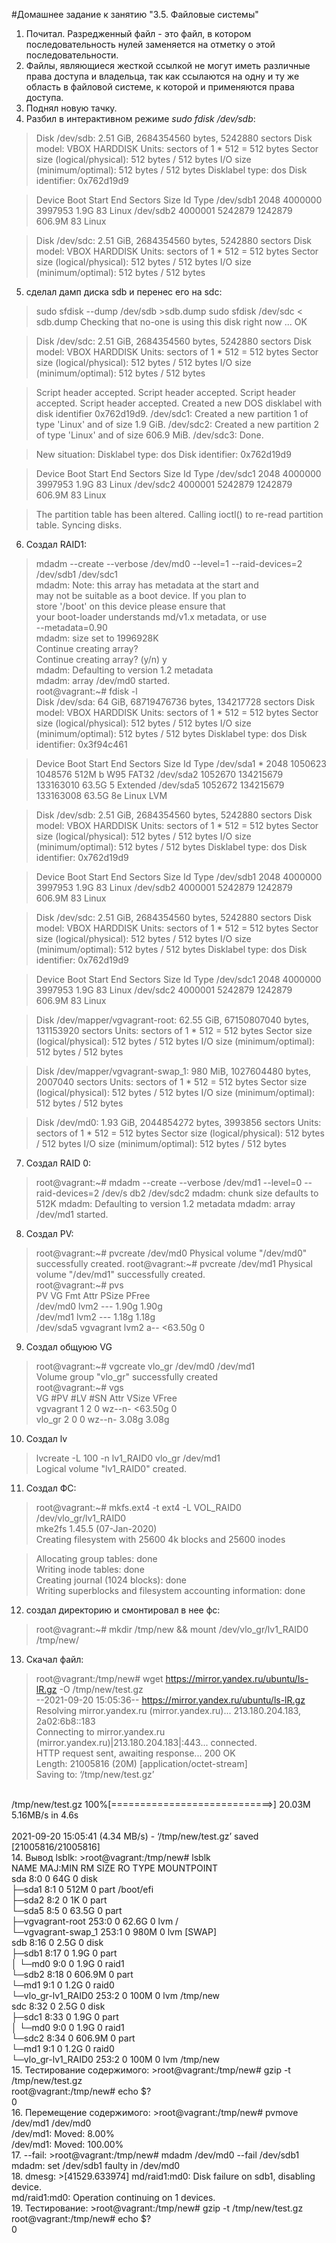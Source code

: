 #Домашнее задание к занятию "3.5. Файловые системы"

1. Почитал. Разредженный файл - это файл, в котором последовательность нулей заменяется на отметку о этой последовательности.
2. Файлы, являющиеся жесткой ссылкой не могут иметь различные права доступа и владельца, так как ссылаются на одну и ту же область в файловой системе, к которой и применяются права доступа.
3. Поднял новую тачку.
4. Разбил в интерактивном режиме *sudo fdisk /dev/sdb*:
>Disk /dev/sdb: 2.51 GiB, 2684354560 bytes, 5242880 sectors
Disk model: VBOX HARDDISK
Units: sectors of 1 * 512 = 512 bytes
Sector size (logical/physical): 512 bytes / 512 bytes
I/O size (minimum/optimal): 512 bytes / 512 bytes
Disklabel type: dos
Disk identifier: 0x762d19d9

>Device     Boot   Start     End Sectors   Size Id Type
/dev/sdb1          2048 4000000 3997953   1.9G 83 Linux
/dev/sdb2       4000001 5242879 1242879 606.9M 83 Linux


>Disk /dev/sdc: 2.51 GiB, 2684354560 bytes, 5242880 sectors
Disk model: VBOX HARDDISK
Units: sectors of 1 * 512 = 512 bytes
Sector size (logical/physical): 512 bytes / 512 bytes
I/O size (minimum/optimal): 512 bytes / 512 bytes

5. сделал дамп диска sdb и перенес его на sdc:
>sudo sfdisk --dump /dev/sdb >sdb.dump
sudo sfdisk /dev/sdc < sdb.dump
Checking that no-one is using this disk right now ... OK

>Disk /dev/sdc: 2.51 GiB, 2684354560 bytes, 5242880 sectors
Disk model: VBOX HARDDISK
Units: sectors of 1 * 512 = 512 bytes
Sector size (logical/physical): 512 bytes / 512 bytes
I/O size (minimum/optimal): 512 bytes / 512 bytes

> Script header accepted.
> Script header accepted.
> Script header accepted.
> Script header accepted.
> Created a new DOS disklabel with disk identifier 0x762d19d9.
/dev/sdc1: Created a new partition 1 of type 'Linux' and of size 1.9 GiB.
/dev/sdc2: Created a new partition 2 of type 'Linux' and of size 606.9 MiB.
/dev/sdc3: Done.

>New situation:
Disklabel type: dos
Disk identifier: 0x762d19d9

>Device     Boot   Start     End Sectors   Size Id Type
/dev/sdc1          2048 4000000 3997953   1.9G 83 Linux
/dev/sdc2       4000001 5242879 1242879 606.9M 83 Linux

>The partition table has been altered.
Calling ioctl() to re-read partition table.
Syncing disks.
6. Создал RAID1:
>mdadm --create --verbose /dev/md0 --level=1 --raid-devices=2 /dev/sdb1 /dev/sdc1 <br>
mdadm: Note: this array has metadata at the start and<br>
    may not be suitable as a boot device.  If you plan to<br>
    store '/boot' on this device please ensure that<br>
    your boot-loader understands md/v1.x metadata, or use<br>
    --metadata=0.90<br>
mdadm: size set to 1996928K<br>
Continue creating array?<br>
Continue creating array? (y/n) y<br>
mdadm: Defaulting to version 1.2 metadata<br>
mdadm: array /dev/md0 started.<br>
root@vagrant:~# fdisk -l<br>
Disk /dev/sda: 64 GiB, 68719476736 bytes, 134217728 sectors
Disk model: VBOX HARDDISK
Units: sectors of 1 * 512 = 512 bytes
Sector size (logical/physical): 512 bytes / 512 bytes
I/O size (minimum/optimal): 512 bytes / 512 bytes
Disklabel type: dos
Disk identifier: 0x3f94c461

>Device     Boot   Start       End   Sectors  Size Id Type
/dev/sda1  *       2048   1050623   1048576  512M  b W95 FAT32
/dev/sda2       1052670 134215679 133163010 63.5G  5 Extended
/dev/sda5       1052672 134215679 133163008 63.5G 8e Linux LVM


>Disk /dev/sdb: 2.51 GiB, 2684354560 bytes, 5242880 sectors
Disk model: VBOX HARDDISK
Units: sectors of 1 * 512 = 512 bytes
Sector size (logical/physical): 512 bytes / 512 bytes
I/O size (minimum/optimal): 512 bytes / 512 bytes
Disklabel type: dos
Disk identifier: 0x762d19d9

>Device     Boot   Start     End Sectors   Size Id Type
/dev/sdb1          2048 4000000 3997953   1.9G 83 Linux
/dev/sdb2       4000001 5242879 1242879 606.9M 83 Linux


>Disk /dev/sdc: 2.51 GiB, 2684354560 bytes, 5242880 sectors
Disk model: VBOX HARDDISK
Units: sectors of 1 * 512 = 512 bytes
Sector size (logical/physical): 512 bytes / 512 bytes
I/O size (minimum/optimal): 512 bytes / 512 bytes
Disklabel type: dos
Disk identifier: 0x762d19d9

>Device     Boot   Start     End Sectors   Size Id Type
/dev/sdc1          2048 4000000 3997953   1.9G 83 Linux
/dev/sdc2       4000001 5242879 1242879 606.9M 83 Linux


>Disk /dev/mapper/vgvagrant-root: 62.55 GiB, 67150807040 bytes, 131153920 sectors
Units: sectors of 1 * 512 = 512 bytes
Sector size (logical/physical): 512 bytes / 512 bytes
I/O size (minimum/optimal): 512 bytes / 512 bytes


>Disk /dev/mapper/vgvagrant-swap_1: 980 MiB, 1027604480 bytes, 2007040 sectors
Units: sectors of 1 * 512 = 512 bytes
Sector size (logical/physical): 512 bytes / 512 bytes
I/O size (minimum/optimal): 512 bytes / 512 bytes


>Disk /dev/md0: 1.93 GiB, 2044854272 bytes, 3993856 sectors
Units: sectors of 1 * 512 = 512 bytes
Sector size (logical/physical): 512 bytes / 512 bytes
I/O size (minimum/optimal): 512 bytes / 512 bytes
7. Создал RAID 0:
>root@vagrant:~# mdadm --create --verbose /dev/md1 --level=0 --raid-devices=2 /dev/s
db2 /dev/sdc2
mdadm: chunk size defaults to 512K
mdadm: Defaulting to version 1.2 metadata
mdadm: array /dev/md1 started.
8. Создал PV:
>root@vagrant:\~# pvcreate /dev/md0
>Physical volume "/dev/md0" successfully created.
>root@vagrant:\~# pvcreate /dev/md1 
>Physical volume "/dev/md1" successfully created.<br>
>root@vagrant:~# pvs <br>
>  PV         VG        Fmt  Attr PSize   PFree<br>
>  /dev/md0             lvm2 ---    1.90g 1.90g<br>
>  /dev/md1             lvm2 ---    1.18g 1.18g<br>
>  /dev/sda5  vgvagrant lvm2 a--  <63.50g    0<br>
9. Создал общуюю VG
> root@vagrant:\~# vgcreate vlo_gr /dev/md0 /dev/md1<br>
  Volume group "vlo_gr" successfully created<br>
root@vagrant:\~# vgs<br>
  VG        #PV #LV #SN Attr   VSize   VFree<br>
  vgvagrant   1   2   0 wz--n- <63.50g    0<br>
  vlo_gr      2   0   0 wz--n-   3.08g 3.08g<br>
10. Создал lv
>lvcreate -L 100 -n lv1_RAID0 vlo_gr /dev/md1<br>
  Logical volume "lv1_RAID0" created.
11. Создал ФС:
>root@vagrant:\~# mkfs.ext4 -t ext4 -L VOL_RAID0 /dev/vlo_gr/lv1_RAID0<br>
mke2fs 1.45.5 (07-Jan-2020)<br>
Creating filesystem with 25600 4k blocks and 25600 inodes<br>

>Allocating group tables: done<br>
Writing inode tables: done<br>
Creating journal (1024 blocks): done<br>
Writing superblocks and filesystem accounting information: done
12. создал директорию и смонтировал в нее фс:
>root@vagrant:\~# mkdir /tmp/new && mount /dev/vlo_gr/lv1_RAID0 /tmp/new/
13. Скачал файл:
>root@vagrant:/tmp/new# wget https://mirror.yandex.ru/ubuntu/ls-lR.gz -O /tmp/new/test.gz<br>
--2021-09-20 15:05:36--  https://mirror.yandex.ru/ubuntu/ls-lR.gz<br>
Resolving mirror.yandex.ru (mirror.yandex.ru)... 213.180.204.183, 2a02:6b8::183<br>
Connecting to mirror.yandex.ru (mirror.yandex.ru)|213.180.204.183|:443... connected.<br>
HTTP request sent, awaiting response... 200 OK<br>
Length: 21005816 (20M) [application/octet-stream]<br>
Saving to: ‘/tmp/new/test.gz’<br>
<br>
/tmp/new/test.gz       100%[============================>]  20.03M  5.16MB/s    in 4.6s<br>
<br>
2021-09-20 15:05:41 (4.34 MB/s) - ‘/tmp/new/test.gz’ saved [21005816/21005816]<br>
14. Вывод lsblk:
>root@vagrant:/tmp/new# lsblk<br>
NAME                   MAJ:MIN RM   SIZE RO TYPE  MOUNTPOINT<br>
sda                      8:0    0    64G  0 disk<br>
├─sda1                   8:1    0   512M  0 part  /boot/efi<br>
├─sda2                   8:2    0     1K  0 part<br>
└─sda5                   8:5    0  63.5G  0 part<br>
  ├─vgvagrant-root     253:0    0  62.6G  0 lvm   /<br>
  └─vgvagrant-swap_1   253:1    0   980M  0 lvm   [SWAP]<br>
sdb                      8:16   0   2.5G  0 disk<br>
├─sdb1                   8:17   0   1.9G  0 part<br>
│ └─md0                  9:0    0   1.9G  0 raid1<br>
└─sdb2                   8:18   0 606.9M  0 part<br>
  └─md1                  9:1    0   1.2G  0 raid0<br>
    └─vlo_gr-lv1_RAID0 253:2    0   100M  0 lvm   /tmp/new<br>
sdc                      8:32   0   2.5G  0 disk<br>
├─sdc1                   8:33   0   1.9G  0 part<br>
│ └─md0                  9:0    0   1.9G  0 raid1<br>
└─sdc2                   8:34   0 606.9M  0 part<br>
  └─md1                  9:1    0   1.2G  0 raid0<br>
    └─vlo_gr-lv1_RAID0 253:2    0   100M  0 lvm   /tmp/new<br>
15. Тестирование содержимого:
>root@vagrant:/tmp/new# gzip -t /tmp/new/test.gz<br>
root@vagrant:/tmp/new# echo $?<br>
0<br>
16. Перемещение содержимого:
>root@vagrant:/tmp/new# pvmove /dev/md1 /dev/md0<br>
  /dev/md1: Moved: 8.00%<br>
  /dev/md1: Moved: 100.00%<br>
17. --fail:
>root@vagrant:/tmp/new# mdadm /dev/md0 --fail /dev/sdb1<br>
mdadm: set /dev/sdb1 faulty in /dev/md0<br>
18. dmesg:
>[41529.633974] md/raid1:md0: Disk failure on sdb1, disabling device.<br>
               md/raid1:md0: Operation continuing on 1 devices.<br>
19. Тестирование:
>root@vagrant:/tmp/new# gzip -t /tmp/new/test.gz<br>
root@vagrant:/tmp/new# echo $?<br>
0<br>